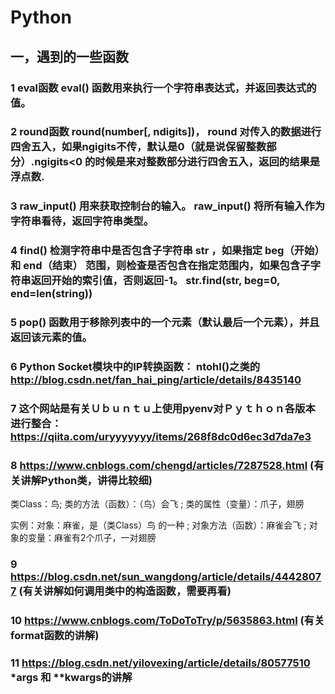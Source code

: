 # Python
## 一，遇到的一些函数
### 1 eval函数 eval() 函数用来执行一个字符串表达式，并返回表达式的值。
### 2 round函数 round(number[, ndigits])， round 对传入的数据进行四舍五入，如果ngigits不传，默认是0（就是说保留整数部分）.ngigits<0 的时候是来对整数部分进行四舍五入，返回的结果是浮点数.
### 3 raw_input() 用来获取控制台的输入。 raw_input() 将所有输入作为字符串看待，返回字符串类型。
### 4 find() 检测字符串中是否包含子字符串 str ，如果指定 beg（开始） 和 end（结束） 范围，则检查是否包含在指定范围内，如果包含子字符串返回开始的索引值，否则返回-1。 str.find(str, beg=0, end=len(string))
### 5 pop() 函数用于移除列表中的一个元素（默认最后一个元素），并且返回该元素的值。
### 6 Python Socket模块中的IP转换函数： ntohl()之类的 http://blog.csdn.net/fan_hai_ping/article/details/8435140
### 7 这个网站是有关Ｕｂｕｎｔｕ上使用pyenv对Ｐｙｔｈｏｎ各版本进行整合：https://qiita.com/uryyyyyyy/items/268f8dc0d6ec3d7da7e3
### 8 https://www.cnblogs.com/chengd/articles/7287528.html (有关讲解Python类，讲得比较细)
类Class：鸟; 类的方法（函数）：（鸟）会飞 ; 类的属性（变量）：爪子，翅膀

实例：对象：麻雀，是（类Class）鸟 的一种 ; 对象方法（函数）：麻雀会飞 ; 对象的变量：麻雀有2个爪子，一对翅膀
### 9 https://blog.csdn.net/sun_wangdong/article/details/44428077 (有关讲解如何调用类中的构造函数，需要再看)
### 10 https://www.cnblogs.com/ToDoToTry/p/5635863.html (有关format函数的讲解)
### 11 https://blog.csdn.net/yilovexing/article/details/80577510   *args 和 **kwargs的讲解
